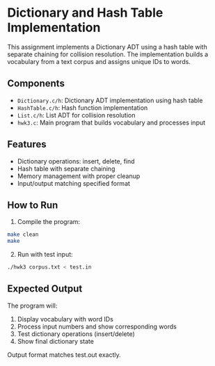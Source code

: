 # Dictionary and Hash Table Implementation

This assignment implements a Dictionary ADT using a hash table with separate chaining for collision resolution. The implementation builds a vocabulary from a text corpus and assigns unique IDs to words.

## Components

- `Dictionary.c/h`: Dictionary ADT implementation using hash table
- `HashTable.c/h`: Hash function implementation
- `List.c/h`: List ADT for collision resolution
- `hwk3.c`: Main program that builds vocabulary and processes input

## Features

- Dictionary operations: insert, delete, find
- Hash table with separate chaining
- Memory management with proper cleanup
- Input/output matching specified format

## How to Run

1. Compile the program:
```bash
make clean
make
```

2. Run with test input:
```bash
./hwk3 corpus.txt < test.in
```

## Expected Output

The program will:
1. Display vocabulary with word IDs
2. Process input numbers and show corresponding words
3. Test dictionary operations (insert/delete)
4. Show final dictionary state

Output format matches test.out exactly. 